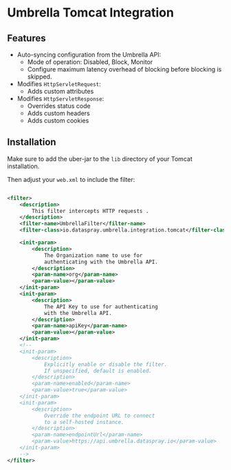 # Umbrella Tomcat Integration

## Features

- Auto-syncing configuration from the Umbrella API:
    - Mode of operation: Disabled, Block, Monitor
    - Configure maximum latency overhead of blocking before blocking is skipped.
- Modifies `HttpServletRequest`:
    - Adds custom attributes
- Modifies `HttpServletResponse`:
    - Overrides status code
    - Adds custom headers
    - Adds custom cookies

## Installation

Make sure to add the uber-jar to the `lib` directory of your Tomcat installation.

Then adjust your `web.xml` to include the filter:

```xml

<filter>
    <description>
        This filter intercepts HTTP requests .
    </description>
    <filter-name>UmbrellaFilter</filter-name>
    <filter-class>io.dataspray.umbrella.integration.tomcat</filter-class>

    <init-param>
        <description>
            The Organization name to use for
            authenticating with the Umbrella API.
        </description>
        <param-name>org</param-name>
        <param-value></param-value>
    </init-param>
    <init-param>
        <description>
            The API Key to use for authenticating
            with the Umbrella API.
        </description>
        <param-name>apiKey</param-name>
        <param-value></param-value>
    </init-param>
    <!--
    <init-param>
        <description>
            Explicitly enable or disable the filter.
            If unspecified, default is enabled.
        </description>
        <param-name>enabled</param-name>
        <param-value>true</param-value>
    </init-param>
    <init-param>
        <description>
            Override the endpoint URL to connect
            to a self-hosted instance.
        </description>
        <param-name>endpointUrl</param-name>
        <param-value>https://api.umbrella.dataspray.io</param-value>
    </init-param>
    -->
</filter>
```